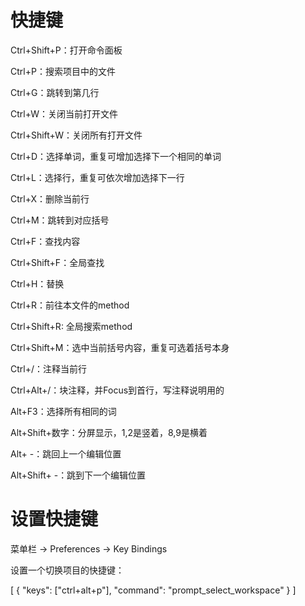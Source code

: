 # 快捷键

Ctrl+Shift+P：打开命令面板

Ctrl+P：搜索项目中的文件

Ctrl+G：跳转到第几行

Ctrl+W：关闭当前打开文件

Ctrl+Shift+W：关闭所有打开文件

Ctrl+D：选择单词，重复可增加选择下一个相同的单词

Ctrl+L：选择行，重复可依次增加选择下一行

Ctrl+X：删除当前行

Ctrl+M：跳转到对应括号

Ctrl+F：查找内容

Ctrl+Shift+F：全局查找

Ctrl+H：替换

Ctrl+R：前往本文件的method

Ctrl+Shift+R: 全局搜索method

Ctrl+Shift+M：选中当前括号内容，重复可选着括号本身

Ctrl+/：注释当前行

Ctrl+Alt+/：块注释，并Focus到首行，写注释说明用的

Alt+F3：选择所有相同的词

Alt+Shift+数字：分屏显示，1,2是竖着，8,9是横着

Alt+ -：跳回上一个编辑位置

Alt+Shift+ -：跳到下一个编辑位置

# 设置快捷键

菜单栏 -> Preferences -> Key Bindings

设置一个切换项目的快捷键：

[
    { "keys": ["ctrl+alt+p"], "command": "prompt_select_workspace" }
]